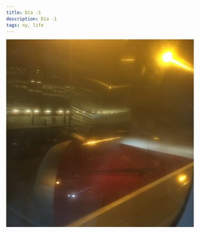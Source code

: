 ```yaml
---
title: Día -1
description: Día -1
tags: ny, life
---
```


<img src="/images/rc-days/-1.jpg" class="photo">